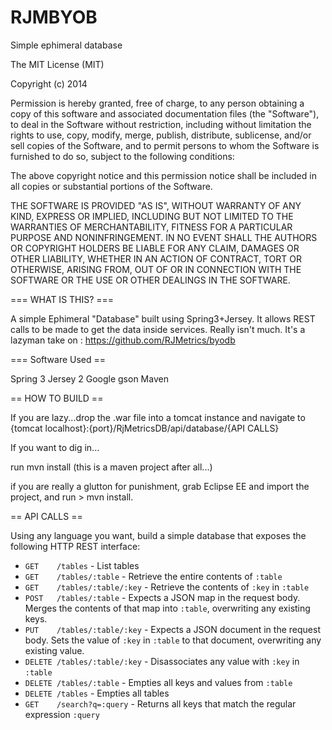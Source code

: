 RJMBYOB
=======

Simple ephimeral database 

The MIT License (MIT)

Copyright (c) 2014

Permission is hereby granted, free of charge, to any person obtaining a copy
of this software and associated documentation files (the "Software"), to deal
in the Software without restriction, including without limitation the rights
to use, copy, modify, merge, publish, distribute, sublicense, and/or sell
copies of the Software, and to permit persons to whom the Software is
furnished to do so, subject to the following conditions:

The above copyright notice and this permission notice shall be included in
all copies or substantial portions of the Software.

THE SOFTWARE IS PROVIDED "AS IS", WITHOUT WARRANTY OF ANY KIND, EXPRESS OR
IMPLIED, INCLUDING BUT NOT LIMITED TO THE WARRANTIES OF MERCHANTABILITY,
FITNESS FOR A PARTICULAR PURPOSE AND NONINFRINGEMENT. IN NO EVENT SHALL THE
AUTHORS OR COPYRIGHT HOLDERS BE LIABLE FOR ANY CLAIM, DAMAGES OR OTHER
LIABILITY, WHETHER IN AN ACTION OF CONTRACT, TORT OR OTHERWISE, ARISING FROM,
OUT OF OR IN CONNECTION WITH THE SOFTWARE OR THE USE OR OTHER DEALINGS IN
THE SOFTWARE.


=== WHAT IS THIS? ===


A simple Ephimeral "Database" built using Spring3+Jersey. It allows REST calls to be made to get the data inside services.
Really isn't much. It's a lazyman take on : https://github.com/RJMetrics/byodb

=== Software Used ==


Spring 3
Jersey 2
Google gson
Maven



== HOW TO BUILD ==


If you are lazy...drop the .war file into a tomcat instance and navigate to {tomcat localhost}:{port}/RjMetricsDB/api/database/{API CALLS}

If you want to dig in... 

run mvn install (this is a maven project after all...)

if you are really a glutton for punishment, grab Eclipse EE and import the project, and run > mvn install.



 == API CALLS ==
 
 
 Using any language you want, build a simple database that exposes the following HTTP REST interface:
 - `GET    /tables` - List tables
 - `GET    /tables/:table` - Retrieve the entire contents of `:table`
 - `GET    /tables/:table/:key` - Retrieve the contents of `:key` in `:table`
 - `POST   /tables/:table` - Expects a JSON map in the request body. Merges the contents of that map into `:table`, overwriting any existing keys.
 - `PUT    /tables/:table/:key` - Expects a JSON document in the request body. Sets the value of `:key` in `:table` to that document, overwriting any existing value.
 - `DELETE /tables/:table/:key` - Disassociates any value with `:key` in `:table`
 - `DELETE /tables/:table` - Empties all keys and values from `:table`
 - `DELETE /tables` - Empties all tables
 - `GET    /search?q=:query` - Returns all keys that match the regular expression `:query`
